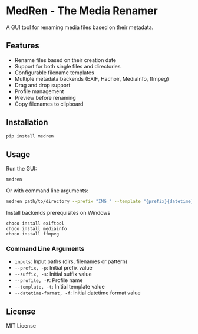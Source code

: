 # MedRen - The Media Renamer

A GUI tool for renaming media files based on their metadata.

## Features

- Rename files based on their creation date
- Support for both single files and directories
- Configurable filename templates
- Multiple metadata backends (EXIF, Hachoir, MediaInfo, ffmpeg)
- Drag and drop support
- Profile management
- Preview before renaming
- Copy filenames to clipboard

## Installation

```bash
pip install medren
```

## Usage

Run the GUI:
```bash
medren
```

Or with command line arguments:
```bash
medren path/to/directory --prefix "IMG_" --template "{prefix}{datetime}{suffix}{ext}"
```

Install backends prerequisites on Windows
```commandline
choco install exiftool
choco install mediainfo
choco install ffmpeg
```

### Command Line Arguments

- `inputs`: Input paths (dirs, filenames or pattern)
- `--prefix, -p`: Initial prefix value
- `--suffix, -s`: Initial suffix value
- `--profile, -P`: Profile name
- `--template, -t`: Initial template value
- `--datetime-format, -f`: Initial datetime format value

## License

MIT License
